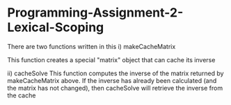 # Programming-Assignment-2-Lexical-Scoping

There are two functions written in this
i) makeCacheMatrix

This function creates a special "matrix" object that can cache its inverse

ii) cacheSolve
This function computes the inverse of the matrix returned by makeCacheMatrix above.
If the inverse has already been calculated (and the matrix has not changed),
then cacheSolve will retrieve the inverse from the cache
